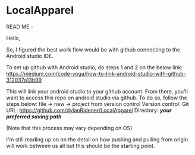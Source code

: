 # LocalApparel

READ ME - 

Hello, 

So, I figured the best work flow would be with github connecting to 
the Android studio IDE. 

To set up github with Android studio, do steps 1 and 2 on the below link:
https://medium.com/code-yoga/how-to-link-android-studio-with-github-312037a13b99

This will link your android studio to your github account. From there, you'll want
to access this repo on android studio via github. To do so, follow the steps below:
    file -> new -> project from version control 
    Version control: Git
    URL: https://github.com/dylanRidener/LocalApparel
    Directory: ***your preferred saving path***
    
  (Note that this process may vary depending on OS)
  

I'm still reading up on on the detail on how pushing and pulling from origin will 
work between us all but this should be the starting point.
